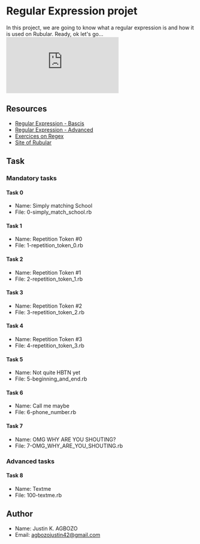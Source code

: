 Regular Expression projet
=========================

In this project, we are going to know what a regular expression is and 
how it is used on Rubular. Ready, ok let's go...
![Regex](https://igalerie.quennec.fr/image.php?id=9264)

Resources
----------
- [Regular Expression - Bascis](https://www.slideshare.net/neha_jain/introducing-regular-expressions)
- [Regular Expression - Advanced](https://www.slideshare.net/neha_jain/advanced-regular-expressions-80296518)
- [Exercices on Regex](https://regexone.com/)
- [Site of Rubular](https://rubular.com/)

Task
----
### Mandatory tasks
#### Task 0
- Name: Simply matching School
- File: 0-simply_match_school.rb
#### Task 1
- Name: Repetition Token #0
- File: 1-repetition_token_0.rb
#### Task 2
- Name: Repetition Token #1
- File: 2-repetition_token_1.rb
#### Task 3
- Name: Repetition Token #2
- File: 3-repetition_token_2.rb
#### Task 4
- Name: Repetition Token #3
- File: 4-repetition_token_3.rb
#### Task 5
- Name: Not quite HBTN yet
- File: 5-beginning_and_end.rb
#### Task 6
- Name: Call me maybe 
- File: 6-phone_number.rb
#### Task 7
- Name: OMG WHY ARE YOU SHOUTING?
- File: 7-OMG_WHY_ARE_YOU_SHOUTING.rb

### Advanced tasks
#### Task 8
- Name: Textme
- File: 100-textme.rb

Author
------
- Name: Justin K. AGBOZO
- Email: agbozojustin42@gmail.com
